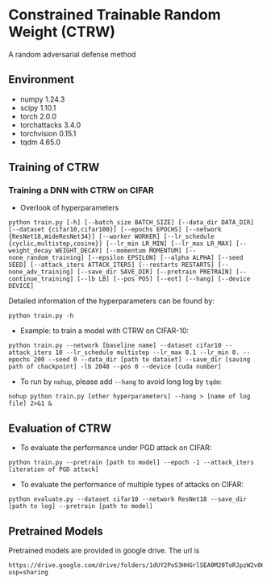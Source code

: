 # Constrained Trainable Random Weight (CTRW)
A random adversarial defense method
## Environment

* numpy                    1.24.3
* scipy                    1.10.1
* torch                    2.0.0
* torchattacks             3.4.0
* torchvision              0.15.1
* tqdm                     4.65.0

## Training of CTRW

### Training a DNN with CTRW on CIFAR

* Overlook of hyperparameters

```
python train.py [-h] [--batch_size BATCH_SIZE] [--data_dir DATA_DIR] [--dataset {cifar10,cifar100}] [--epochs EPOCHS] [--network {ResNet18,WideResNet34}] [--worker WORKER] [--lr_schedule {cyclic,multistep,cosine}] [--lr_min LR_MIN] [--lr_max LR_MAX] [--weight_decay WEIGHT_DECAY] [--momentum MOMENTUM] [--none_random_training] [--epsilon EPSILON] [--alpha ALPHA] [--seed SEED] [--attack_iters ATTACK_ITERS] [--restarts RESTARTS] [--none_adv_training] [--save_dir SAVE_DIR] [--pretrain PRETRAIN] [--continue_training] [--lb LB] [--pos POS] [--eot] [--hang] [--device DEVICE]
```

Detailed information of the hyperparameters can be found by:

```
python train.py -h
```

* Example: to train a model with CTRW on CIFAR-10:

```
python train.py --network [baseline name] --dataset cifar10 --attack_iters 10 --lr_schedule multistep --lr_max 0.1 --lr_min 0. --epochs 200 --seed 0 --data_dir [path to dataset] --save_dir [saving path of chackpoint] -lb 2048 --pos 0 --device [cuda number]
```

* To run by `nohup`, please add `--hang` to avoid long log by `tqdm`:

```
nohup python train.py [other hyperparameters] --hang > [name of log file] 2>&1 &
```

## Evaluation of CTRW

* To evaluate the performance under PGD attack on CIFAR:

```
python train.py --pretrain [path to model] --epoch -1 --attack_iters [iteration of PGD attack]
```


* To evaluate the performance of multiple types of attacks on CIFAR:

```
python evaluate.py --dataset cifar10 --network ResNet18 --save_dir [path to log] --pretrain [path to model]
```

## Pretrained Models
Pretrained models are provided in google drive. The url is

```
https://drive.google.com/drive/folders/1dUY2PoS3HHGrlSEA0M20ToRJpzW2v067?usp=sharing
```